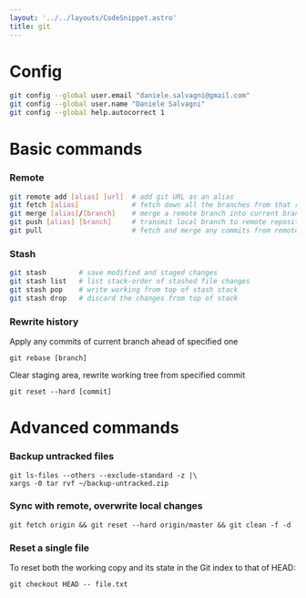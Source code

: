 ```yaml
---
layout: '../../layouts/CodeSnippet.astro'
title: git
---
```


# Config

```bash
git config --global user.email "daniele.salvagni@gmail.com"
git config --global user.name "Daniele Salvagni"
git config --global help.autocorrect 1
```

# Basic commands

### Remote

```bash
git remote add [alias] [url]  # add git URL as an alias
git fetch [alias]             # fetch down all the branches from that remote
git merge [alias]/[branch]    # merge a remote branch into current branch
git push [alias] [branch]     # transmit local branch to remote repository
git pull                      # fetch and merge any commits from remote
```

### Stash

```bash
git stash        # save modified and staged changes
git stash list   # list stack-order of stashed file changes
git stash pop    # write working from top of stash stack
git stash drop   # discard the changes from top of stack
```

### Rewrite history

Apply any commits of current branch ahead of specified one

    git rebase [branch]

Clear staging area, rewrite working tree from specified commit

    git reset --hard [commit]

# Advanced commands

### Backup untracked files

    git ls-files --others --exclude-standard -z |\
    xargs -0 tar rvf ~/backup-untracked.zip

### Sync with remote, overwrite local changes

    git fetch origin && git reset --hard origin/master && git clean -f -d

### Reset a single file

To reset both the working copy and its state in the Git index to that of HEAD:

    git checkout HEAD -- file.txt
